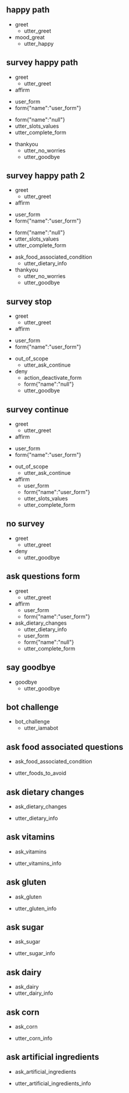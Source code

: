## happy path
* greet
  - utter_greet
* mood_great
  - utter_happy

## survey happy path
* greet
  - utter_greet
* affirm
<!-- activate form -->
  - user_form
  - form{"name":"user_form"}  
<!-- deactivate form assuming all slot values are filled -->
  - form{"name":"null"} 
  - utter_slots_values
  - utter_complete_form
* thankyou
  - utter_no_worries
  - utter_goodbye

## survey happy path 2
* greet
  - utter_greet
* affirm
<!-- activate form -->
  - user_form
  - form{"name":"user_form"}  
<!-- deactivate form assuming all slot values are filled -->
  - form{"name":"null"} 
  - utter_slots_values
  - utter_complete_form
* ask_food_associated_condition
  - utter_dietary_info
* thankyou
  - utter_no_worries
  - utter_goodbye

## survey stop
* greet
  - utter_greet
* affirm
<!-- activate form -->
  - user_form
  - form{"name":"user_form"}  
* out_of_scope
  - utter_ask_continue
* deny
  - action_deactivate_form
  - form{"name":"null"} 
  - utter_goodbye

## survey continue
* greet
  - utter_greet
* affirm
<!-- activate form -->
  - user_form
  - form{"name":"user_form"}   
* out_of_scope
  - utter_ask_continue
* affirm
  - user_form
  - form{"name":"user_form"}  
  - utter_slots_values
  - utter_complete_form

## no survey
* greet
  - utter_greet
* deny
  - utter_goodbye

## ask questions form
* greet
  - utter_greet
* affirm
  - user_form
  - form{"name":"user_form"}    
* ask_dietary_changes
  - utter_dietary_info
  - user_form
  - form{"name":"null"}  
  - utter_complete_form
  
## say goodbye
* goodbye
  - utter_goodbye

## bot challenge
* bot_challenge
  - utter_iamabot

## ask food associated questions  
* ask_food_associated_condition
- utter_foods_to_avoid

## ask dietary changes  
* ask_dietary_changes
- utter_dietary_info

## ask vitamins 
* ask_vitamins
- utter_vitamins_info

## ask gluten
* ask_gluten
- utter_gluten_info

## ask sugar
* ask_sugar
- utter_sugar_info

## ask dairy
- ask_dairy
- utter_dairy_info

## ask corn
* ask_corn
- utter_corn_info

## ask artificial ingredients
* ask_artificial_ingredients
- utter_artificial_ingredients_info



